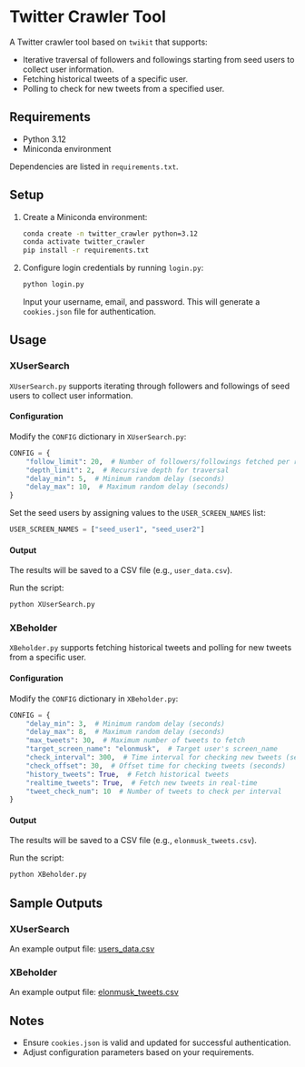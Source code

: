 # Twitter Crawler Tool

A Twitter crawler tool based on `twikit` that supports:
- Iterative traversal of followers and followings starting from seed users to collect user information.
- Fetching historical tweets of a specific user.
- Polling to check for new tweets from a specified user.

## Requirements

- Python 3.12
- Miniconda environment

Dependencies are listed in `requirements.txt`.

## Setup

1. Create a Miniconda environment:
   ```bash
   conda create -n twitter_crawler python=3.12
   conda activate twitter_crawler
   pip install -r requirements.txt
   ```

2. Configure login credentials by running `login.py`:
   ```bash
   python login.py
   ```
   Input your username, email, and password. This will generate a `cookies.json` file for authentication.

## Usage

### XUserSearch
`XUserSearch.py` supports iterating through followers and followings of seed users to collect user information.

#### Configuration
Modify the `CONFIG` dictionary in `XUserSearch.py`:
```python
CONFIG = {
    "follow_limit": 20,  # Number of followers/followings fetched per request
    "depth_limit": 2,  # Recursive depth for traversal
    "delay_min": 5,  # Minimum random delay (seconds)
    "delay_max": 10,  # Maximum random delay (seconds)
}
```

Set the seed users by assigning values to the `USER_SCREEN_NAMES` list:
```python
USER_SCREEN_NAMES = ["seed_user1", "seed_user2"]
```

#### Output
The results will be saved to a CSV file (e.g., `user_data.csv`).

Run the script:
```bash
python XUserSearch.py
```

### XBeholder
`XBeholder.py` supports fetching historical tweets and polling for new tweets from a specific user.

#### Configuration
Modify the `CONFIG` dictionary in `XBeholder.py`:
```python
CONFIG = {
    "delay_min": 3,  # Minimum random delay (seconds)
    "delay_max": 8,  # Maximum random delay (seconds)
    "max_tweets": 30,  # Maximum number of tweets to fetch
    "target_screen_name": "elonmusk",  # Target user's screen_name
    "check_interval": 300,  # Time interval for checking new tweets (seconds)
    "check_offset": 30,  # Offset time for checking tweets (seconds)
    "history_tweets": True,  # Fetch historical tweets
    "realtime_tweets": True,  # Fetch new tweets in real-time
    "tweet_check_num": 10  # Number of tweets to check per interval
}
```

#### Output
The results will be saved to a CSV file (e.g., `elonmusk_tweets.csv`).

Run the script:
```bash
python XBeholder.py
```

## Sample Outputs

### XUserSearch
An example output file: [users_data.csv](./users_data.csv)

### XBeholder
An example output file: [elonmusk_tweets.csv](./elonmusk_tweets.csv)

## Notes
- Ensure `cookies.json` is valid and updated for successful authentication.
- Adjust configuration parameters based on your requirements.
